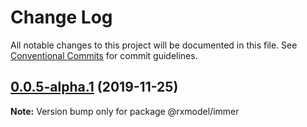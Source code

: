 # Change Log

All notable changes to this project will be documented in this file.
See [Conventional Commits](https://conventionalcommits.org) for commit guidelines.

## [0.0.5-alpha.1](https://github.com/yoyooyooo/rxmodel/compare/@rxmodel/immer@0.0.5-alpha.0...@rxmodel/immer@0.0.5-alpha.1) (2019-11-25)

**Note:** Version bump only for package @rxmodel/immer
